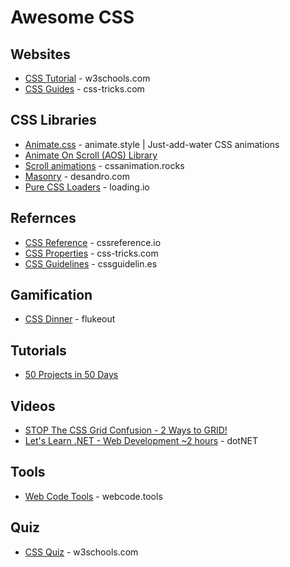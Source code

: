 # Awesome CSS

## Websites
* [CSS Tutorial](https://www.w3schools.com/css/) - w3schools.com
* [CSS Guides](https://css-tricks.com/guides/) - css-tricks.com

## CSS Libraries
* [Animate.css](https://animate.style/) - animate.style | Just-add-water CSS animations
* [Animate On Scroll (AOS) Library](https://michalsnik.github.io/aos/)
* [Scroll animations](https://cssanimation.rocks/scroll-animations/) - cssanimation.rocks
* [Masonry](https://masonry.desandro.com/) - desandro.com
* [Pure CSS Loaders](https://loading.io/css/) - loading.io

## Refernces
* [CSS Reference](https://cssreference.io/) - cssreference.io
* [CSS Properties](https://css-tricks.com/almanac/properties/) - css-tricks.com
* [CSS Guidelines](https://cssguidelin.es/) - cssguidelin.es

## Gamification
* [CSS Dinner](https://flukeout.github.io) - flukeout

## Tutorials
* [50 Projects in 50 Days](https://github.com/bradtraversy/50projects50days)

## Videos
* [STOP The CSS Grid Confusion - 2 Ways to GRID!](https://www.youtube.com/watch?v=YNB-JD7iPoQ)
* [Let's Learn .NET - Web Development ~2 hours](https://www.youtube.com/watch?v=vuNRDdu1vJQ) - dotNET

## Tools
* [Web Code Tools](https://webcode.tools/generators/css) - webcode.tools

## Quiz
* [CSS Quiz](https://www.w3schools.com/css/css_quiz.asp) - w3schools.com

